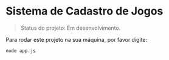 <h1>Sistema de Cadastro de Jogos</h1>

> Status do projeto: Em desenvolvimento.

Para rodar este projeto na sua máquina, por favor digite:

```
node app.js
```
